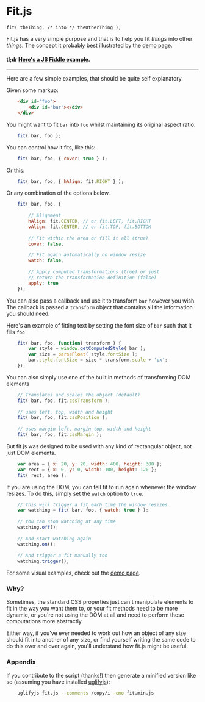 # Fit.js

    fit( theThing, /* into */ theOtherThing );
    
Fit.js has a very simple purpose and that is to help you fit _things_ into other _things_. The concept it probably best illustrated by the [demo page](http://soulwire.github.io/fit.js/).

#### __tl;dr__ [Here's a JS Fiddle example](http://jsfiddle.net/soulwire/s8zb1fdf/).
- - -

Here are a few simple examples, that should be quite self explanatory.

Given some markup:

```html
    <div id="foo">
        <div id="bar"></div>
    </div>
```

You might want to fit `bar` into `foo` whilst maintaining its original aspect ratio.

```js
    fit( bar, foo );
```

You can control how it fits, like this:

```js
    fit( bar, foo, { cover: true } );
```

Or this:

```js
    fit( bar, foo, { hAlign: fit.RIGHT } );
```

Or any combination of the options below.

```js
    fit( bar, foo, {
        
        // Alignment
        hAlign: fit.CENTER, // or fit.LEFT, fit.RIGHT
        vAlign: fit.CENTER, // or fit.TOP, fit.BOTTOM
        
        // Fit within the area or fill it all (true)
        cover: false,

        // Fit again automatically on window resize
        watch: false,
        
        // Apply computed transformations (true) or just
        // return the transformation definition (false)
        apply: true
    });
```

You can also pass a callback and use it to transform `bar` however you wish. 
The callback is passed a `transform` object that contains all the information you should need.

Here's an example of fitting text by setting the font size of `bar` such that it fills `foo`

```js
    fit( bar, foo, function( transform ) {
        var style = window.getComputedStyle( bar );
        var size = parseFloat( style.fontSize );
        bar.style.fontSize = size * transform.scale + 'px';
    });
```

You can also simply use one of the built in methods of transforming DOM elements

```js
    // Translates and scales the object (default)
    fit( bar, foo, fit.cssTransform );
    
    // uses left, top, width and height
    fit( bar, foo, fit.cssPosition );
    
    // uses margin-left, margin-top, width and height
    fit( bar, foo, fit.cssMargin );
```

But fit.js was designed to be used with any kind of rectangular object, not just DOM elements.

```js
    var area = { x: 20, y: 20, width: 400, height: 300 };
    var rect = { x: 0, y: 0, width: 100, height: 120 };
    fit( rect, area );
```

If you are using the DOM, you can tell fit to run again whenever the window resizes. 
To do this, simply set the `watch` option to `true`.

```js
    // This will trigger a fit each time the window resizes
    var watching = fit( bar, foo, { watch: true } );
    
    // You can stop watching at any time
    watching.off();
    
    // And start watching again
    watching.on();
    
    // And trigger a fit manually too
    watching.trigger();
```

For some visual examples, check out the [demo page](http://soulwire.github.io/fit.js/).

### Why?

Sometimes, the standard CSS properties just can't manipulate elements to fit in the way you want them to, or your fit methods need to be more dynamic, or you're not using the DOM at all and need to perform these computations more abstractly. 

Either way, if you've ever needed to work out how an object of any size should fit into another of any size, or find yourself writing the same code to do this over and over again, you'll understand how fit.js might be useful.

### Appendix
    
If you contribute to the script (thanks!) then generate a minified version like so (assuming you have installed [uglifyjs](http://lisperator.net/uglifyjs/)):

```bash
    uglifyjs fit.js --comments /copy/i -cmo fit.min.js
```
